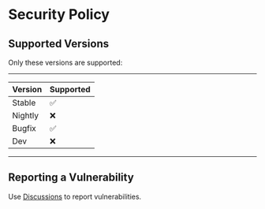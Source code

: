 # Security Policy

## Supported Versions

Only these versions are supported:

---

| Version | Supported          |
| ------- | ------------------ |
| Stable  | :white_check_mark: |
| Nightly | :x:                |
| Bugfix  | :white_check_mark: |
| Dev     | :x:                |

---

## Reporting a Vulnerability

Use [Discussions](https://github.com/mariluski23/fuzzierinter/discussions) to report vulnerabilities.
